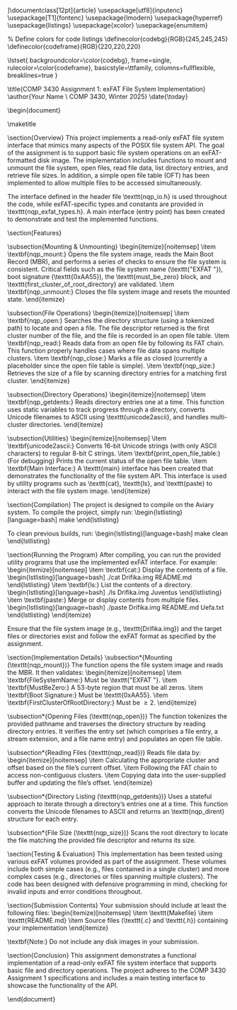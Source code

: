 ]\documentclass[12pt]{article}
\usepackage[utf8]{inputenc}
\usepackage[T1]{fontenc}
\usepackage{lmodern}
\usepackage{hyperref}
\usepackage{listings}
\usepackage{xcolor}
\usepackage{enumitem}

% Define colors for code listings
\definecolor{codebg}{RGB}{245,245,245}
\definecolor{codeframe}{RGB}{220,220,220}

\lstset{
    backgroundcolor=\color{codebg},
    frame=single,
    rulecolor=\color{codeframe},
    basicstyle=\ttfamily,
    columns=fullflexible,
    breaklines=true
}

\title{COMP 3430 Assignment 1: exFAT File System Implementation}
\author{Your Name \\ COMP 3430, Winter 2025}
\date{\today}

\begin{document}

\maketitle

\section{Overview}
This project implements a read-only exFAT file system interface that mimics many aspects of the POSIX file system API. The goal of the assignment is to support basic file system operations on an exFAT-formatted disk image. The implementation includes functions to mount and unmount the file system, open files, read file data, list directory entries, and retrieve file sizes. In addition, a simple open file table (OFT) has been implemented to allow multiple files to be accessed simultaneously.

The interface defined in the header file \texttt{nqp\_io.h} is used throughout the code, while exFAT-specific types and constants are provided in \texttt{nqp\_exfat\_types.h}. A main interface (entry point) has been created to demonstrate and test the implemented functions.

\section{Features}

\subsection{Mounting \& Unmounting}
\begin{itemize}[noitemsep]
    \item \textbf{nqp\_mount:} Opens the file system image, reads the Main Boot Record (MBR), and performs a series of checks to ensure the file system is consistent. Critical fields such as the file system name (\texttt{"EXFAT   "}), boot signature (\texttt{0xAA55}), the \texttt{must\_be\_zero} block, and \texttt{first\_cluster\_of\_root\_directory} are validated.
    \item \textbf{nqp\_unmount:} Closes the file system image and resets the mounted state.
\end{itemize}

\subsection{File Operations}
\begin{itemize}[noitemsep]
    \item \textbf{nqp\_open:} Searches the directory structure (using a tokenized path) to locate and open a file. The file descriptor returned is the first cluster number of the file, and the file is recorded in an open file table.
    \item \textbf{nqp\_read:} Reads data from an open file by following its FAT chain. This function properly handles cases where file data spans multiple clusters.
    \item \textbf{nqp\_close:} Marks a file as closed (currently a placeholder since the open file table is simple).
    \item \textbf{nqp\_size:} Retrieves the size of a file by scanning directory entries for a matching first cluster.
\end{itemize}

\subsection{Directory Operations}
\begin{itemize}[noitemsep]
    \item \textbf{nqp\_getdents:} Reads directory entries one at a time. This function uses static variables to track progress through a directory, converts Unicode filenames to ASCII using \texttt{unicode2ascii}, and handles multi-cluster directories.
\end{itemize}

\subsection{Utilities}
\begin{itemize}[noitemsep]
    \item \textbf{unicode2ascii:} Converts 16-bit Unicode strings (with only ASCII characters) to regular 8-bit C strings.
    \item \textbf{print\_open\_file\_table:} (For debugging) Prints the current status of the open file table.
    \item \textbf{Main Interface:} A \texttt{main} interface has been created that demonstrates the functionality of the file system API. This interface is used by utility programs such as \texttt{cat}, \texttt{ls}, and \texttt{paste} to interact with the file system image.
\end{itemize}

\section{Compilation}
The project is designed to compile on the Aviary system. To compile the project, simply run:
\begin{lstlisting}[language=bash]
make
\end{lstlisting}

To clean previous builds, run:
\begin{lstlisting}[language=bash]
make clean
\end{lstlisting}

\section{Running the Program}
After compiling, you can run the provided utility programs that use the implemented exFAT interface. For example:
\begin{itemize}[noitemsep]
    \item \textbf{cat:} Display the contents of a file.
    \begin{lstlisting}[language=bash]
./cat Drifika.img README.md
    \end{lstlisting}
    \item \textbf{ls:} List the contents of a directory.
    \begin{lstlisting}[language=bash]
./ls Drifika.img Juventus
    \end{lstlisting}
    \item \textbf{paste:} Merge or display contents from multiple files.
    \begin{lstlisting}[language=bash]
./paste Drifika.img README.md Uefa.txt
    \end{lstlisting}
\end{itemize}

Ensure that the file system image (e.g., \texttt{Drifika.img}) and the target files or directories exist and follow the exFAT format as specified by the assignment.

\section{Implementation Details}
\subsection*{Mounting (\texttt{nqp\_mount})}
The function opens the file system image and reads the MBR. It then validates:
\begin{itemize}[noitemsep]
    \item \textbf{FileSystemName:} Must be \texttt{"EXFAT   "}.
    \item \textbf{MustBeZero:} A 53-byte region that must be all zeros.
    \item \textbf{Boot Signature:} Must be \texttt{0xAA55}.
    \item \textbf{FirstClusterOfRootDirectory:} Must be $\geq 2$.
\end{itemize}

\subsection*{Opening Files (\texttt{nqp\_open})}
The function tokenizes the provided pathname and traverses the directory structure by reading directory entries. It verifies the entry set (which comprises a file entry, a stream extension, and a file name entry) and populates an open file table.

\subsection*{Reading Files (\texttt{nqp\_read})}
Reads file data by:
\begin{itemize}[noitemsep]
    \item Calculating the appropriate cluster and offset based on the file’s current offset.
    \item Following the FAT chain to access non-contiguous clusters.
    \item Copying data into the user-supplied buffer and updating the file’s offset.
\end{itemize}

\subsection*{Directory Listing (\texttt{nqp\_getdents})}
Uses a stateful approach to iterate through a directory’s entries one at a time. This function converts the Unicode filenames to ASCII and returns an \texttt{nqp\_dirent} structure for each entry.

\subsection*{File Size (\texttt{nqp\_size})}
Scans the root directory to locate the file matching the provided file descriptor and returns its size.

\section{Testing \& Evaluation}
This implementation has been tested using various exFAT volumes provided as part of the assignment. These volumes include both simple cases (e.g., files contained in a single cluster) and more complex cases (e.g., directories or files spanning multiple clusters). The code has been designed with defensive programming in mind, checking for invalid inputs and error conditions throughout.

\section{Submission Contents}
Your submission should include at least the following files:
\begin{itemize}[noitemsep]
    \item \texttt{Makefile}
    \item \texttt{README.md}
    \item Source files (\texttt{.c} and \texttt{.h}) containing your implementation
\end{itemize}

\textbf{Note:} Do not include any disk images in your submission.

\section{Conclusion}
This assignment demonstrates a functional implementation of a read-only exFAT file system interface that supports basic file and directory operations. The project adheres to the COMP 3430 Assignment 1 specifications and includes a main testing interface to showcase the functionality of the API.

\end{document}
